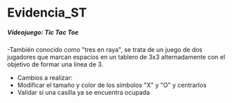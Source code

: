 # Evidencia_ST
##### Videojuego: Tic Tac Toe

-También conocido como "tres en raya", se trata de un juego de dos jugadores que marcan espacios en un tablero de 3x3 alternadamente con el objetivo de formar una línea de 3. 

- Cambios a realizar:
- Modificar el tamaño y color de los símbolos "X" y "O" y centrarlos
- Validar si una casilla ya se encuentra ocupada
